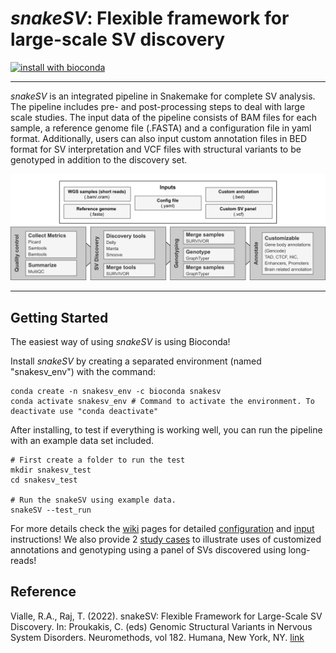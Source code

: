# *snakeSV*: Flexible framework for large-scale SV discovery

[![install with bioconda](https://img.shields.io/badge/install%20with-bioconda-brightgreen.svg?style=flat-square)](http://bioconda.github.io/recipes/snakesv/README.html)

---

*snakeSV* is an integrated pipeline in Snakemake for complete SV analysis. The pipeline includes pre- and post-processing steps to deal with large scale studies. The input data of the pipeline consists of BAM files for each sample, a reference genome file (.FASTA) and a configuration file in yaml format. Additionally, users can also input custom annotation files in BED format for SV interpretation and VCF files with structural variants to be genotyped in addition to the discovery set.

![Pipeline Schematic](docs/Pipeline_Schema.png "Pipeline Schematic")

---

Getting Started
---------------

The easiest way of using *snakeSV* is using Bioconda!

Install *snakeSV* by creating a separated environment (named "snakesv_env") with the command:
```
conda create -n snakesv_env -c bioconda snakesv
conda activate snakesv_env # Command to activate the environment. To deactivate use "conda deactivate"
```

After installing, to test if everything is working well, you can run the pipeline with an example data set included.
```
# First create a folder to run the test
mkdir snakesv_test
cd snakesv_test

# Run the snakeSV using example data.
snakeSV --test_run
```

For more details check the [wiki](https://github.com/RajLabMSSM/snakeSV/wiki) pages for detailed [configuration](https://github.com/RajLabMSSM/snakeSV/wiki#3-installation) and [input](https://github.com/RajLabMSSM/snakeSV/wiki#2-inputs) instructions! We also provide 2 [study cases](https://github.com/RajLabMSSM/snakeSV/wiki/Usage-examples) to illustrate uses of customized annotations and genotyping using a panel of SVs discovered using long-reads!


Reference
---------------

Vialle, R.A., Raj, T. (2022). snakeSV: Flexible Framework for Large-Scale SV Discovery. In: Proukakis, C. (eds) Genomic Structural Variants in Nervous System Disorders. Neuromethods, vol 182. Humana, New York, NY. [link](https://doi.org/10.1007/978-1-0716-2357-2_1)
